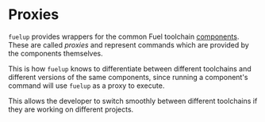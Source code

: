 # Proxies

`fuelup` provides wrappers for the common Fuel toolchain
[components]. These are called _proxies_ and represent commands
which are provided by the components themselves.

This is how `fuelup` knows to differentiate between different
toolchains and different versions of the same components, since
running a component's command will use `fuelup` as a proxy to execute.

This allows the developer to switch smoothly between different
toolchains if they are working on different projects.

[components]: components.md
